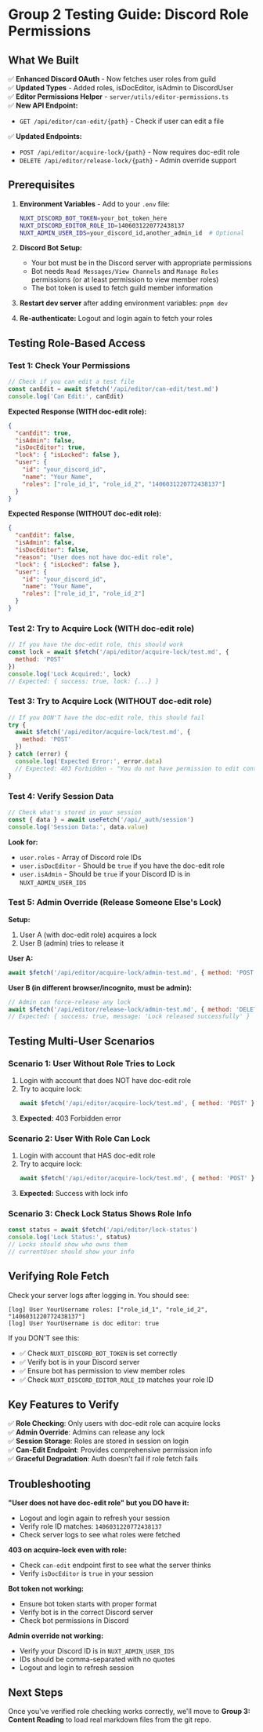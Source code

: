 # Group 2 Testing Guide: Discord Role Permissions

## What We Built

✅ **Enhanced Discord OAuth** - Now fetches user roles from guild  
✅ **Updated Types** - Added roles, isDocEditor, isAdmin to DiscordUser  
✅ **Editor Permissions Helper** - `server/utils/editor-permissions.ts`  
✅ **New API Endpoint:**
- `GET /api/editor/can-edit/{path}` - Check if user can edit a file

✅ **Updated Endpoints:**
- `POST /api/editor/acquire-lock/{path}` - Now requires doc-edit role
- `DELETE /api/editor/release-lock/{path}` - Admin override support

## Prerequisites

1. **Environment Variables** - Add to your `.env` file:
   ```bash
   NUXT_DISCORD_BOT_TOKEN=your_bot_token_here
   NUXT_DISCORD_EDITOR_ROLE_ID=1406031220772438137
   NUXT_ADMIN_USER_IDS=your_discord_id,another_admin_id  # Optional
   ```

2. **Discord Bot Setup:**
   - Your bot must be in the Discord server with appropriate permissions
   - Bot needs `Read Messages/View Channels` and `Manage Roles` permissions (or at least permission to view member roles)
   - The bot token is used to fetch guild member information

3. **Restart dev server** after adding environment variables: `pnpm dev`

4. **Re-authenticate:** Logout and login again to fetch your roles

## Testing Role-Based Access

### Test 1: Check Your Permissions

```javascript
// Check if you can edit a test file
const canEdit = await $fetch('/api/editor/can-edit/test.md')
console.log('Can Edit:', canEdit)
```

**Expected Response (WITH doc-edit role):**
```json
{
  "canEdit": true,
  "isAdmin": false,
  "isDocEditor": true,
  "lock": { "isLocked": false },
  "user": {
    "id": "your_discord_id",
    "name": "Your Name",
    "roles": ["role_id_1", "role_id_2", "1406031220772438137"]
  }
}
```

**Expected Response (WITHOUT doc-edit role):**
```json
{
  "canEdit": false,
  "isAdmin": false,
  "isDocEditor": false,
  "reason": "User does not have doc-edit role",
  "lock": { "isLocked": false },
  "user": {
    "id": "your_discord_id",
    "name": "Your Name",
    "roles": ["role_id_1", "role_id_2"]
  }
}
```

### Test 2: Try to Acquire Lock (WITH doc-edit role)

```javascript
// If you have the doc-edit role, this should work
const lock = await $fetch('/api/editor/acquire-lock/test.md', {
  method: 'POST'
})
console.log('Lock Acquired:', lock)
// Expected: { success: true, lock: {...} }
```

### Test 3: Try to Acquire Lock (WITHOUT doc-edit role)

```javascript
// If you DON'T have the doc-edit role, this should fail
try {
  await $fetch('/api/editor/acquire-lock/test.md', {
    method: 'POST'
  })
} catch (error) {
  console.log('Expected Error:', error.data)
  // Expected: 403 Forbidden - "You do not have permission to edit content"
}
```

### Test 4: Verify Session Data

```javascript
// Check what's stored in your session
const { data } = await useFetch('/api/_auth/session')
console.log('Session Data:', data.value)
```

**Look for:**
- `user.roles` - Array of Discord role IDs
- `user.isDocEditor` - Should be `true` if you have the doc-edit role
- `user.isAdmin` - Should be `true` if your Discord ID is in `NUXT_ADMIN_USER_IDS`

### Test 5: Admin Override (Release Someone Else's Lock)

**Setup:**
1. User A (with doc-edit role) acquires a lock
2. User B (admin) tries to release it

**User A:**
```javascript
await $fetch('/api/editor/acquire-lock/admin-test.md', { method: 'POST' })
```

**User B (in different browser/incognito, must be admin):**
```javascript
// Admin can force-release any lock
await $fetch('/api/editor/release-lock/admin-test.md', { method: 'DELETE' })
// Expected: { success: true, message: 'Lock released successfully' }
```

## Testing Multi-User Scenarios

### Scenario 1: User Without Role Tries to Lock

1. Login with account that does NOT have doc-edit role
2. Try to acquire lock:
   ```javascript
   await $fetch('/api/editor/acquire-lock/test.md', { method: 'POST' })
   ```
3. **Expected:** 403 Forbidden error

### Scenario 2: User With Role Can Lock

1. Login with account that HAS doc-edit role
2. Try to acquire lock:
   ```javascript
   await $fetch('/api/editor/acquire-lock/test.md', { method: 'POST' })
   ```
3. **Expected:** Success with lock info

### Scenario 3: Check Lock Status Shows Role Info

```javascript
const status = await $fetch('/api/editor/lock-status')
console.log('Lock Status:', status)
// Locks should show who owns them
// currentUser should show your info
```

## Verifying Role Fetch

Check your server logs after logging in. You should see:
```
[log] User YourUsername roles: ["role_id_1", "role_id_2", "1406031220772438137"]
[log] User YourUsername is doc editor: true
```

If you DON'T see this:
- ✅ Check `NUXT_DISCORD_BOT_TOKEN` is set correctly
- ✅ Verify bot is in your Discord server
- ✅ Ensure bot has permission to view member roles
- ✅ Check `NUXT_DISCORD_EDITOR_ROLE_ID` matches your role ID

## Key Features to Verify

✅ **Role Checking**: Only users with doc-edit role can acquire locks  
✅ **Admin Override**: Admins can release any lock  
✅ **Session Storage**: Roles are stored in session on login  
✅ **Can-Edit Endpoint**: Provides comprehensive permission info  
✅ **Graceful Degradation**: Auth doesn't fail if role fetch fails  

## Troubleshooting

**"User does not have doc-edit role" but you DO have it:**
- Logout and login again to refresh your session
- Verify role ID matches: `1406031220772438137`
- Check server logs to see what roles were fetched

**403 on acquire-lock even with role:**
- Check `can-edit` endpoint first to see what the server thinks
- Verify `isDocEditor` is `true` in your session

**Bot token not working:**
- Ensure bot token starts with proper format
- Verify bot is in the correct Discord server
- Check bot permissions in Discord

**Admin override not working:**
- Verify your Discord ID is in `NUXT_ADMIN_USER_IDS`
- IDs should be comma-separated with no quotes
- Logout and login to refresh session

## Next Steps

Once you've verified role checking works correctly, we'll move to **Group 3: Content Reading** to load real markdown files from the git repo.

